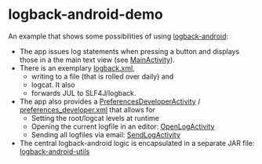 logback-android-demo
====================
An example that shows some possibilities of using [logback-android](http://tony19.github.io/logback-android/):
- The app issues log statements when pressing a button and displays those in a the main text view (see [MainActivity](app/src/main/java/info/schnatterer/logbackandroiddemo/MainActivity.java)).
- There is an exemplary [logback.xml](app/src/main/assets/logback.xml),
  - writing to a file (that is rolled over daily) and
  - logcat. It also
  - forwards JUL to SLF4J/logback.
- The app also provides a [PreferencesDeveloperActivity](app/src/main/java/info/schnatterer/logbackandroiddemo/PreferencesDeveloperActivity.java) / [preferences_developer.xml](app/src/main/res/xml/preferences_developer.xml) that allows for
  - Setting the root/logcat levels at runtime
  - Opening the current logfile in an editor: [OpenLogActivity](app/src/main/java/info/schnatterer/logbackandroiddemo/OpenLogActivity.java)
  - Sending all logfiles via email: [SendLogActivity](app/src/main/java/info/schnatterer/logbackandroiddemo/SendLogActivity.java)
- The central logback-android logic is encapsulated in a separate JAR file: [logback-android-utils](https://github.com/schnatterer/logback-android-utils)
